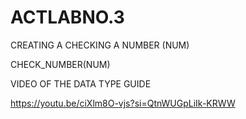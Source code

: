 # ACTLABNO.3
CREATING A CHECKING A NUMBER (NUM)

CHECK_NUMBER(NUM)

VIDEO OF THE DATA TYPE GUIDE

https://youtu.be/ciXlm8O-vjs?si=QtnWUGpLiIk-KRWW
